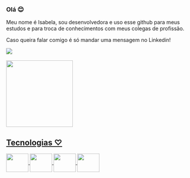 ### Olá 😊

Meu nome é Isabela, 
sou desenvolvedora e uso esse github para meus estudos e para troca de conhecimentos com meus colegas de profissão.

Caso queira falar comigo é só mandar uma mensagem no Linkedin!
</br>
<div>
<a href="https://www.linkedin.com/in/isabelamedeiros" target="_blank"/><img loading="lazy" src="https://img.shields.io/badge/-LinkedIn-%230077B5?style=for-the-badge&logo=linkedin&logoColor=white" target="_blank">
<a></a
</div>
</br>
</br>


<div>
<a href="https://github.com/isabelamedeiros">
<img loading="lazy" height="180em" src="https://github-readme-stats.vercel.app/api/top-langs/?username=isabelamedeiros&layout=compact&langs_count=7&theme=dracula"/>
<!--<img loading="lazy" height="180em" src="https://github-readme-stats.vercel.app/api?username=isabelamedeiros&show_icons=true&theme=dracula&include_all_commits=true&count_private=true"/>-->
</div>



## Tecnologias ♡

<img align="center" height="50" width="60" src="https://cdn.jsdelivr.net/gh/devicons/devicon/icons/java/java-original-wordmark.svg" style="max-width: 100%;">
<img align="center" height="50" width="60" src="https://cdn.jsdelivr.net/gh/devicons/devicon@latest/icons/spring/spring-original-wordmark.svg" style="max-width: 100%;">
<img align="center" height="50" width="60" src="https://cdn.jsdelivr.net/gh/devicons/devicon@latest/icons/kotlin/kotlin-plain-wordmark.svg" style="max-width: 100%;">
<img align="center" height="50" width="60" src="https://cdn.jsdelivr.net/gh/devicons/devicon@latest/icons/angularjs/angularjs-original.svg" style="max-width: 100%;">



          
          
          
